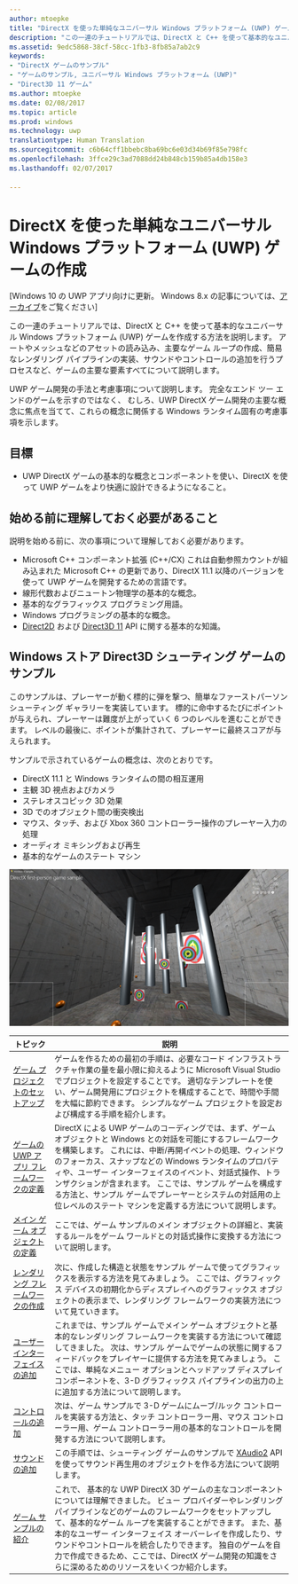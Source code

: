 ```yaml
---
author: mtoepke
title: "DirectX を使った単純なユニバーサル Windows プラットフォーム (UWP) ゲームの作成"
description: "この一連のチュートリアルでは、DirectX と C++ を使って基本的なユニバーサル Windows プラットフォーム (UWP) ゲームを作成する方法を説明します。"
ms.assetid: 9edc5868-38cf-58cc-1fb3-8fb85a7ab2c9
keywords:
- "DirectX ゲームのサンプル"
- "ゲームのサンプル, ユニバーサル Windows プラットフォーム (UWP)"
- "Direct3D 11 ゲーム"
ms.author: mtoepke
ms.date: 02/08/2017
ms.topic: article
ms.prod: windows
ms.technology: uwp
translationtype: Human Translation
ms.sourcegitcommit: c6b64cff1bbebc8ba69bc6e03d34b69f85e798fc
ms.openlocfilehash: 3ffce29c3ad7088dd24b848cb159b85a4db158e3
ms.lasthandoff: 02/07/2017

---
```


# <a name="create-a-simple-universal-windows-platform-uwp-game-with-directx"></a>DirectX を使った単純なユニバーサル Windows プラットフォーム (UWP) ゲームの作成


\[Windows 10 の UWP アプリ向けに更新。 Windows 8.x の記事については、[アーカイブ](http://go.microsoft.com/fwlink/p/?linkid=619132)をご覧ください\]

この一連のチュートリアルでは、DirectX と C++ を使って基本的なユニバーサル Windows プラットフォーム (UWP) ゲームを作成する方法を説明します。 アートやメッシュなどのアセットの読み込み、主要なゲーム ループの作成、簡易なレンダリング パイプラインの実装、サウンドやコントロールの追加を行うプロセスなど、ゲームの主要な要素すべてについて説明します。

UWP ゲーム開発の手法と考慮事項について説明します。 完全なエンド ツー エンドのゲームを示すのではなく、 むしろ、UWP DirectX ゲーム開発の主要な概念に焦点を当てて、これらの概念に関係する Windows ランタイム固有の考慮事項を示します。

## <a name="objective"></a>目標


-   UWP DirectX ゲームの基本的な概念とコンポーネントを使い、DirectX を使って UWP ゲームをより快適に設計できるようになること。

## <a name="what-you-need-to-know-before-starting"></a>始める前に理解しておく必要があること


説明を始める前に、次の事項について理解しておく必要があります。

-   Microsoft C++ コンポーネント拡張 (C++/CX) これは自動参照カウントが組み込まれた Microsoft C++ の更新であり、DirectX 11.1 以降のバージョンを使って UWP ゲームを開発するための言語です。
-   線形代数およびニュートン物理学の基本的な概念。
-   基本的なグラフィックス プログラミング用語。
-   Windows プログラミングの基本的な概念。
-   [Direct2D](https://msdn.microsoft.com/library/windows/apps/dd370990.aspx) および [Direct3D 11](https://msdn.microsoft.com/library/windows/desktop/hh404569) API に関する基本的な知識。

##  <a name="the-windows-store-direct3d-shooting-game-sample"></a>Windows ストア Direct3D シューティング ゲームのサンプル


このサンプルは、プレーヤーが動く標的に弾を撃つ、簡単なファーストパーソン シューティング ギャラリーを実装しています。 標的に命中するたびにポイントが与えられ、プレーヤーは難度が上がっていく 6 つのレベルを進むことができます。 レベルの最後に、ポイントが集計されて、プレーヤーに最終スコアが与えられます。

サンプルで示されているゲームの概念は、次のとおりです。

-   DirectX 11.1 と Windows ランタイムの間の相互運用
-   主観 3D 視点およびカメラ
-   ステレオスコピック 3D 効果
-   3D でのオブジェクト間の衝突検出
-   マウス、タッチ、および Xbox 360 コントローラー操作のプレーヤー入力の処理
-   オーディオ ミキシングおよび再生
-   基本的なゲームのステート マシン

![ゲーム サンプルの動作](images/simple3dgame-display.png)


| トピック | 説明 |
|---------------------------------------------------------------------------------------------------|----------------------------------------------------------------------------------------------------------------------------------------------------------------------------------------------------------------------------------------------------------------------------------------------------------------------------------------------------------------------------------------------------------------------------------------------------------------|
| [ゲーム プロジェクトのセットアップ](tutorial--setting-up-the-games-infrastructure.md) | ゲームを作るための最初の手順は、必要なコード インフラストラクチャ作業の量を最小限に抑えるように Microsoft Visual Studio でプロジェクトを設定することです。 適切なテンプレートを使い、ゲーム開発用にプロジェクトを構成することで、時間や手間を大幅に節約できます。 シンプルなゲーム プロジェクトを設定および構成する手順を紹介します。 |
| [ゲームの UWP アプリ フレームワークの定義](tutorial--building-the-games-metro-style-app-framework.md) | DirectX による UWP ゲームのコーディングでは、まず、ゲーム オブジェクトと Windows との対話を可能にするフレームワークを構築します。 これには、中断/再開イベントの処理、ウィンドウのフォーカス、スナップなどの Windows ランタイムのプロパティや、ユーザー インターフェイスのイベント、対話式操作、トランザクションが含まれます。 ここでは、サンプル ゲームを構成する方法と、サンプル ゲームでプレーヤーとシステムの対話用の上位レベルのステート マシンを定義する方法について説明します。 |
| [メイン ゲーム オブジェクトの定義](tutorial--defining-the-main-game-loop.md) | ここでは、ゲーム サンプルのメイン オブジェクトの詳細と、実装するルールをゲーム ワールドとの対話式操作に変換する方法について説明します。 |
| [レンダリング フレームワークの作成](tutorial--assembling-the-rendering-pipeline.md) | 次に、作成した構造と状態をサンプル ゲームで使ってグラフィックスを表示する方法を見てみましょう。 ここでは、グラフィックス デバイスの初期化からディスプレイへのグラフィックス オブジェクトの表示まで、レンダリング フレームワークの実装方法について見ていきます。 |
| [ユーザー インターフェイスの追加](tutorial--adding-a-user-interface.md) | これまでは、サンプル ゲームでメイン ゲーム オブジェクトと基本的なレンダリング フレームワークを実装する方法について確認してきました。 次は、サンプル ゲームでゲームの状態に関するフィードバックをプレイヤーに提供する方法を見てみましょう。 ここでは、単純なメニュー オプションとヘッドアップ ディスプレイ コンポーネントを、3-D グラフィックス パイプラインの出力の上に追加する方法について説明します。 |
| [コントロールの追加](tutorial--adding-controls.md) | 次は、ゲーム サンプルで 3-D ゲームにムーブ/ルック コントロールを実装する方法と、タッチ コントローラー用、マウス コントローラー用、ゲーム コントローラー用の基本的なコントロールを開発する方法について説明します。 |
| [サウンドの追加](tutorial--adding-sound.md) | この手順では、シューティング ゲームのサンプルで [XAudio2](https://msdn.microsoft.com/library/windows/desktop/ee415813) API を使ってサウンド再生用のオブジェクトを作る方法について説明します。 |
| [ゲーム サンプルの紹介](tutorial-resources.md) | これで、 基本的な UWP DirectX 3D ゲームの主なコンポーネントについては理解できました。 ビュー プロバイダーやレンダリング パイプラインなどのゲームのフレームワークをセットアップして、基本的なゲーム ループを実装することができます。 また、基本的なユーザー インターフェイス オーバーレイを作成したり、サウンドやコントロールを統合したりできます。 独自のゲームを自力で作成できるため、ここでは、DirectX ゲーム開発の知識をさらに深めるためのリソースをいくつか紹介します。 |
 

 

 





